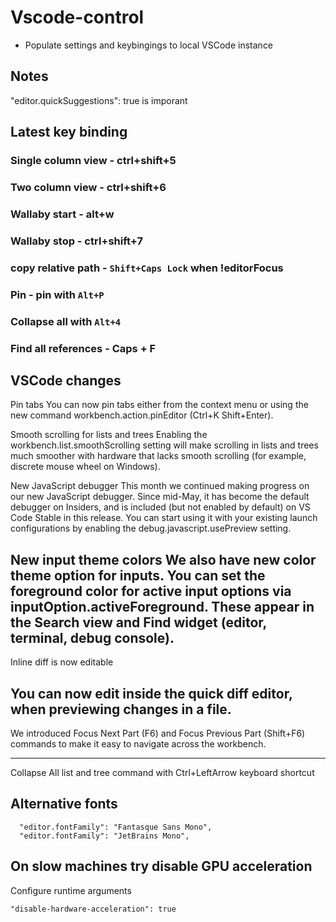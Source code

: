 # Vscode-control

- Populate settings and keybingings to local VSCode instance

## Notes

  "editor.quickSuggestions": true is imporant

## Latest key binding

### Single column view - ctrl+shift+5

### Two column view - ctrl+shift+6

### Wallaby start - alt+w

### Wallaby stop - ctrl+shift+7

### copy relative path - `Shift+Caps Lock` when !editorFocus

### Pin - pin with `Alt+P`

### Collapse all with `Alt+4`

### Find all references - Caps + F

## VSCode changes

Pin tabs
You can now pin tabs either from the context menu or using the new command workbench.action.pinEditor (Ctrl+K Shift+Enter).

Smooth scrolling for lists and trees
Enabling the workbench.list.smoothScrolling setting will make scrolling in lists and trees much smoother with hardware that lacks smooth scrolling (for example, discrete mouse wheel on Windows).

New JavaScript debugger
This month we continued making progress on our new JavaScript debugger. Since mid-May, it has become the default debugger on Insiders, and is included (but not enabled by default) on VS Code Stable in this release. You can start using it with your existing launch configurations by enabling the debug.javascript.usePreview setting.

New input theme colors
We also have new color theme option for inputs. You can set the foreground color for active input options via inputOption.activeForeground. These appear in the Search view and Find widget (editor, terminal, debug console).
---

Inline diff is now editable

You can now edit inside the quick diff editor, when previewing changes in a file.
---

We introduced Focus Next Part (F6) and Focus Previous Part (Shift+F6) commands to make it easy to navigate across the workbench.

---

Collapse All list and tree command with Ctrl+LeftArrow keyboard shortcut

## Alternative fonts

```
  "editor.fontFamily": "Fantasque Sans Mono",
  "editor.fontFamily": "JetBrains Mono",
```

## On slow machines try disable GPU acceleration

Configure runtime arguments

```
"disable-hardware-acceleration": true

```